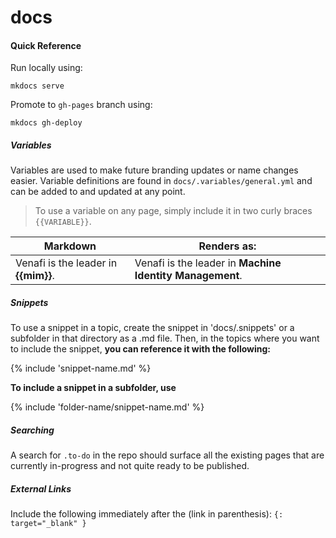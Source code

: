 # docs

#### Quick Reference

Run locally using:
```
mkdocs serve
```

Promote to `gh-pages` branch using:
```
mkdocs gh-deploy
```

##### Variables

Variables are used to make future branding updates or name changes easier. Variable definitions are found in `docs/.variables/general.yml` and can be added to and updated at any point.

> To use a variable on any page, simply include it in two curly braces `{{VARIABLE}}`. 

| Markdown | Renders as: |
| --- | --- |
| Venafi is the leader in **{{mim}}**. | Venafi is the leader in **Machine Identity Management**. |

##### Snippets

To use a snippet in a topic, create the snippet in 'docs/.snippets' or a subfolder in that directory as a .md file. Then, in the topics where you want to include the snippet, **you can reference it with the following:**

{% include 'snippet-name<span></span>.md' %}

**To include a snippet in a subfolder, use**

{% include 'folder-name/snippet-name.md' %}

##### Searching

A search for `.to-do` in the repo should surface all the existing pages that are currently in-progress and not quite ready to be published.

##### External Links

Include the following immediately after the (link in parenthesis):
`{: target="_blank" }`